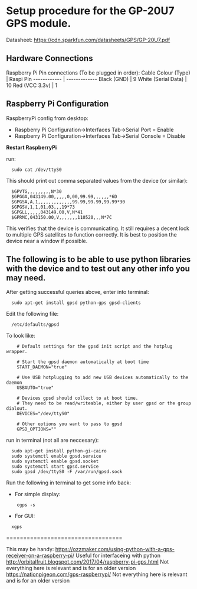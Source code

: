# Setup procedure for the GP-20U7 GPS module.

Datasheet: https://cdn.sparkfun.com/datasheets/GPS/GP-20U7.pdf

## Hardware Connections
Raspberry Pi Pin connections (To be plugged in order):
Cable Colour (Type) | Raspi Pin
------------ | -------------
Black (GND) | 9
White (Serial Data) | 10
Red (VCC 3.3v) | 1
    
## Raspberry Pi Configuration
RaspberryPi config from desktop:
* Raspberry Pi Configuration->Interfaces Tab->Serial Port = Enable
* Raspberry Pi Configuration->Interfaces Tab->Serial Console = Disable
  
**Restart RaspberryPi**

run:
```
  sudo cat /dev/ttyS0
  ```
This should print out comma separated values from the device (or similar):
```
  $GPVTG,,,,,,,,,N*30
  $GPGGA,043149.00,,,,,0,00,99.99,,,,,,*6D
  $GPGSA,A,1,,,,,,,,,,,,,99.99,99.99,99.99*30
  $GPGSV,1,1,01,03,,,19*73
  $GPGLL,,,,,043149.00,V,N*41
  $GPRMC,043150.00,V,,,,,,,110520,,,N*7C
```
This verifies that the device is communicating. It still requires a decent lock to multiple GPS satellites to function correctly.
It is best to position the device near a window if possible.

## The following is to be able to use python libraries with the device and to test out any other info you may need.

After getting successful queries above, enter into terminal:
```
  sudo apt-get install gpsd python-gps gpsd-clients
  ```
Edit the following file:
```
  /etc/defaults/gpsd
  ```
  To look like:
```
    # Default settings for the gpsd init script and the hotplug wrapper.

    # Start the gpsd daemon automatically at boot time
    START_DAEMON="true"

    # Use USB hotplugging to add new USB devices automatically to the daemon
    USBAUTO="true"

    # Devices gpsd should collect to at boot time.
    # They need to be read/writeable, either by user gpsd or the group dialout.
    DEVICES="/dev/ttyS0"

    # Other options you want to pass to gpsd
    GPSD_OPTIONS=""
```

run in terminal (not all are neccesary):
```
  sudo apt-get install python-gi-cairo
  sudo systemctl enable gpsd.service
  sudo systemctl enable gpsd.socket
  sudo systemctl start gpsd.service
  sudo gpsd /dev/ttyS0 -F /var/run/gpsd.sock
```

Run the following in terminal to get some info back:
  * For simple display:
  
```
    cgps -s
```
  * For GUI:
```
  xgps
```
	
==================================

This may be handy:
  https://ozzmaker.com/using-python-with-a-gps-receiver-on-a-raspberry-pi/  Useful for interfaceing with python
  http://orbitalfruit.blogspot.com/2017/04/raspberry-pi-gps.html  Not everything here is relevant and is for an older version
  https://nationpigeon.com/gps-raspberrypi/ Not everything here is relevant and is for an older version
